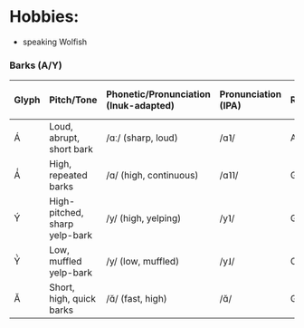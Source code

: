 # Hobbies:

- speaking Wolfish

### **Barks (A/Y)**

| Glyph | Pitch/Tone | Phonetic/Pronunciation (Inuk-adapted) | Pronunciation (IPA) | Role | Valence (Pleasant, Unpleasant) | Arousal (Calm, Excited) |
| :--- | :--- | :--- | :--- | :--- | :--- | :--- |
| Á | Loud, abrupt, short bark | /ɑː/ (sharp, loud) | /ɑ˥/ | Alpha/Beta | Unpleasant | Excited |
| Á́ | High, repeated barks | /ɑ/ (high, continuous) | /ɑ˥˥/ | General | Pleasant | Excited |
| Ý | High-pitched, sharp yelp-bark | /y/ (high, yelping) | /y˥/ | General | Unpleasant | Excited |
| Ý̀ | Low, muffled yelp-bark | /y/ (low, muffled) | /y˩/ | Omega | Unpleasant | Calm |
| Ă | Short, high, quick barks | /ɑ̆/ (fast, high) | /ɑ̆/ | General | Unpleasant | Excited |

<!---
shir0tetsuo/shir0tetsuo is a ✨ special ✨ repository because its `README.md` (this file) appears on your GitHub profile.
You can click the Preview link to take a look at your changes.
This is the secret.
--->
